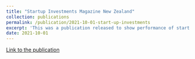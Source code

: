 ```yaml
---
title: "Startup Investments Magazine New Zealand"
collection: publications
permalink: /publication/2021-10-01-start-up-investments
excerpt: 'This was a publication released to show performance of start up investments for angel investors. I did the analytics seen in the publication<br/><img src='/images/startup.png'>'
date: 2021-10-01
---
```


[Link to the publication](http://pirunthan-bot.github.io/files/startup-investment-magazine-oct-2021.pdf)
